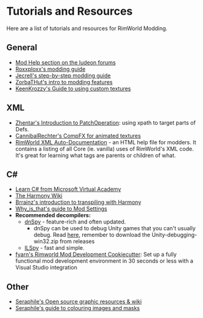 # Tutorials and Resources
Here are a list of tutorials and resources for RimWorld Modding.

## General
- [Mod Help section on the ludeon forums](https://ludeon.com/forums/index.php?board=14.0)
- [Roxxploxx's modding guide](https://github.com/roxxploxx/RimWorldModGuide/wiki)
- [Jecrell's step-by-step modding guide](https://ludeon.com/forums/index.php?topic=33219.msg338626#msg338626)
- [ZorbaTHut's intro to modding features](https://ludeon.com/forums/index.php?topic=32735.0)
- [KeenKrozzy's Guide to using custom textures](https://www.youtube.com/watch?v=zqXbHso6TfU)

## XML
- [Zhentar's Introduction to PatchOperation](https://gist.github.com/Zhentar/4a1b71cea45b9337f70b30a21d868782): using xpath to target parts of Defs.
- [CannibalRechter's CompFX for animated textures](https://ludeon.com/forums/index.php?topic=35895.0)
- [RimWorld XML Auto-Documentation](https://ludeon.com/forums/index.php?topic=21440.0) - an HTML help file for modders. It contains a listing of all Core (ie. vanilla) uses of RimWorld's XML code.  It's great for learning what tags are parents or children of what.

## C&#35;
- [Learn C# from Microsoft Virtual Academy](https://mva.microsoft.com/en-us/training-courses/c-fundamentals-for-absolute-beginners-16169)
- [The Harmony Wiki](https://github.com/pardeike/Harmony/wiki/)
- [Brrainz's introduction to transpiling with Harmony](https://gist.github.com/pardeike/c02e29f9e030e6a016422ca8a89eefc9)
- [Why_is_that's guide to Mod Settings](https://github.com/AaronCRobinson/SettingsHelper/wiki)
- **Recommended decompilers:**
    - [dnSpy](https://github.com/0xd4d/dnSpy/releases) - feature-rich and often updated.
        - dnSpy can be used to debug Unity games that you can't usually debug. Read [here](https://github.com/0xd4d/dnSpy/wiki/Debugging-Unity-Games), remember to download the Unity-debugging-win32.zip from releases
    - [ILSpy](https://github.com/Zhentar/ILSpy/releases) - fast and simple.
- [fyarn's Rimworld Mod Development Cookiecutter](https://ludeon.com/forums/index.php?topic=39038): Set up a fully functional mod development environment in 30 seconds or less with a Visual Studio integration

## Other
- [Seraphile's Open source graphic resources & wiki](https://github.com/seraphile/rimshare/)
- [Seraphile's guide to colouring images and masks](https://github.com/seraphile/rimshare/wiki/Colouring-in-Images)